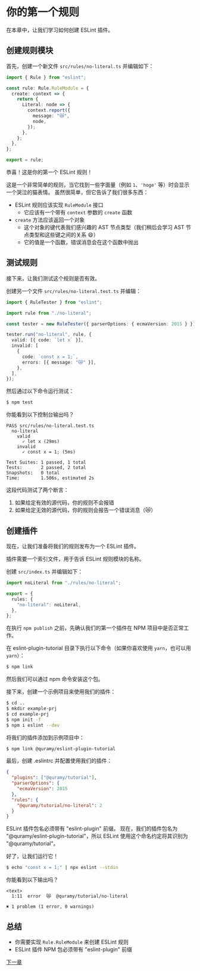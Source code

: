 # 你的第一个规则

在本章中，让我们学习如何创建 ESLint 插件。

## 创建规则模块

首先，创建一个新文件 `src/rules/no-literal.ts` 并编辑如下：

```ts
import { Rule } from "eslint";

const rule: Rule.RuleModule = {
  create: context => {
    return {
      Literal: node => {
        context.report({
          message: "😿",
          node,
        });
      },
    };
  },
};

export = rule;
```

恭喜！这是你的第一个 ESLint 规则！

这是一个非常简单的规则，当它找到一些字面量（例如 `1`、`'hoge'` 等）时会显示一个哭泣的猫表情。
虽然很简单，但它告诉了我们很多东西：

- ESLint 规则应该实现 `RuleModule` 接口
  - 它应该有一个带有 `context` 参数的 `create` 函数
- `create` 方法应该返回一个对象
  - 这个对象的键代表我们感兴趣的 AST 节点类型（我们稍后会学习 AST 节点类型和这些键之间的关系 :smile:）
  - 它的值是一个函数，错误消息会在这个函数中抛出

## 测试规则

接下来，让我们测试这个规则是否有效。

创建另一个文件 `src/rules/no-literal.test.ts` 并编辑：

```ts
import { RuleTester } from "eslint";

import rule from "./no-literal";

const tester = new RuleTester({ parserOptions: { ecmaVersion: 2015 } });

tester.run("no-literal", rule, {
  valid: [{ code: `let x` }],
  invalid: [
    {
      code: `const x = 1;`,
      errors: [{ message: "😿" }],
    },
  ],
});
```

然后通过以下命令运行测试：

```sh
$ npm test
```

你能看到以下控制台输出吗？

```text
PASS src/rules/no-literal.test.ts
  no-literal
    valid
      ✓ let x (29ms)
    invalid
      ✓ const x = 1; (5ms)

Test Suites: 1 passed, 1 total
Tests:       2 passed, 2 total
Snapshots:   0 total
Time:        1.506s, estimated 2s
```

这段代码测试了两个断言：

1. 如果给定有效的源代码，你的规则不会报错
2. 如果给定无效的源代码，你的规则会报告一个错误消息（:crying_cat_face:）

## 创建插件

现在，让我们准备将我们的规则发布为一个 ESLint 插件。

插件需要一个索引文件，用于告诉 ESLint 规则模块的名称。

创建 `src/index.ts` 并编辑如下：

```ts
import noLiteral from "./rules/no-literal";

export = {
  rules: {
    "no-literal": noLiteral,
  },
};
```

在执行 `npm publish` 之前，先确认我们的第一个插件在 NPM 项目中是否正常工作。

在 eslint-plugin-tutorial 目录下执行以下命令（如果你喜欢使用 `yarn`，也可以用 `yarn`）：

```sh
$ npm link
```

然后我们可以通过 npm 命令安装这个包。

接下来，创建一个示例项目来使用我们的插件：

```sh
$ cd ..
$ mkdir example-prj
$ cd example-prj
$ npm init -f
$ npm i eslint --dev
```

将我们的插件添加到示例项目中：

```sh
$ npm link @quramy/eslint-plugin-tutorial
```

最后，创建 .eslintrc 并配置使用我们的插件：

```json
{
  "plugins": ["@quramy/tutorial"],
  "parserOptions": {
    "ecmaVersion": 2015
  },
  "rules": {
    "@quramy/tutorial/no-literal": 2
  }
}
```

ESLint 插件包名必须带有 "eslint-plugin" 前缀。
现在，我们的插件包名为 "@quramy/eslint-plugin-tutorial"，所以 ESLint 使用这个命名约定将其识别为 "@quramy/tutorial"。

好了，让我们运行它！

```sh
$ echo "const x = 1;" | npx eslint --stdin
```

你能看到以下输出吗？

```text
<text>
  1:11  error  😿  @quramy/tutorial/no-literal

✖ 1 problem (1 error, 0 warnings)
```

## 总结

- 你需要实现 `Rule.RuleModule` 来创建 ESLint 规则
- ESLint 插件 NPM 包必须带有 "eslint-plugin" 前缀

[下一章](../20_dive_into_ast/README.md)
